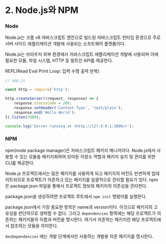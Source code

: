# 2. Node.js와 NPM

### Node

Node.js는 크롬 v8 자바스크립트 엔진으로 빌드된 자바스크립트 런타임 환경으로 주로 서버 사이드 애플리케이션 개발에 사용되는 소프트웨어 플랫폼이다.

Node.js는 브라우저 외부 환경에서 자바스크립트 애플리케이션 개발에 사용되며 이에 필요한 모듈, 파일 시스템, HTTP 등 빌트인 API를 제공한다.

REPL(Read Eval Print Loop: 입력 수행 출력 반복)

```jsx
// app.js

const http = require('http');

http.createServer((request, response) => {
	response.statusCode = 200;
	response.setHeader('Content-Type', 'text/plain');
	response.end('Hello World');
}).listen(3000);

console.log('Server running at <http://127.0.0.1:3000/>');
```

### NPM

npm(node package manager)은 자바스크립트 패키지 매니저이다. Node.js에서 사용할 수 있는 모듈을 패키지화하여 모아둔 저장소 역할과 패키지 설치 및 관리를 위한 CLI를 제공한다.

Node.js 프로젝트에서는 많은 패키지를 사용하게 되고 패키지의 버전도 빈번하게 업데이트되므로 프로젝트가 의존하고 있는 패키지를 일괄적으로 관리할 필요가 있다. npm은 package.json 파일을 통해서 프로젝트 정보와 패키지의 의존성을 관리한다.

package.json을 생성하려면 프로젝트 루트에서 `npm init` 명령어를 실행한다.

package.json에서 가장 중요한 항목은 name과 version이다. 이것으로 패키지의 고유성을 판단하므로 생략할 수 없다. 그리고 `dependencies` 항목에는 해당 프로젝트가 의존하는 패키지들의 이름과 버전을 명시한다. 여기서 의존하는 패키지란 해당 프로젝트에서 참조하는 모듈을 의미한다.

`devDependencies` 에는 개발 단계에서만 사용하는 개발용 의존 패키지를 명시한다.